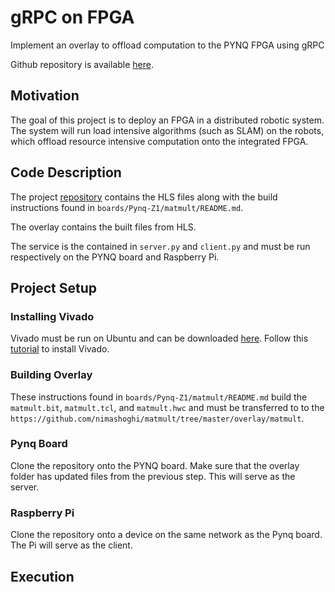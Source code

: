 # gRPC on FPGA

Implement an overlay to offload computation to the PYNQ FPGA using gRPC

Github repository is available [here](https://github.com/nimashoghi/matmult).

## Motivation

The goal of this project is to deploy an FPGA in a distributed robotic system. The system will run load intensive algorithms (such as SLAM) on the robots, which offload resource intensive computation onto the integrated FPGA. 

## Code Description

The project [repository](https://github.com/nimashoghi/matmult) contains the HLS files along with the build instructions found in `boards/Pynq-Z1/matmult/README.md`. 

The overlay contains the built files from HLS. 

The service is the contained in `server.py` and `client.py` and must be run respectively on the PYNQ board and Raspberry Pi. 


## Project Setup

### Installing Vivado

Vivado must be run on Ubuntu and can be downloaded [here](https://www.xilinx.com/support/download/index.html/content/xilinx/en/downloadNav/vivado-design-tools/2019-2.html). Follow this [tutorial](https://www.youtube.com/watch?v=3L0baY-DA3c) to install Vivado.  

### Building Overlay

These instructions found in `boards/Pynq-Z1/matmult/README.md` build the `matmult.bit`, `matmult.tcl`, and `matmult.hwc` and must be transferred to to the `https://github.com/nimashoghi/matmult/tree/master/overlay/matmult`. 

### Pynq Board

Clone the repository onto the PYNQ board. Make sure that the overlay folder has updated files from the previous step. This will serve as the server.

### Raspberry Pi

Clone the repository onto a device on the same network as the Pynq board. The Pi will serve as the client.

## Execution